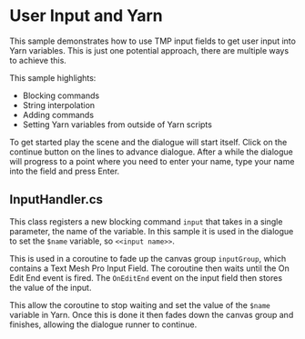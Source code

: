 # User Input and Yarn

This sample demonstrates how to use TMP input fields to get user input into Yarn variables.
This is just one potential approach, there are multiple ways to achieve this.

This sample highlights:

- Blocking commands
- String interpolation
- Adding commands
- Setting Yarn variables from outside of Yarn scripts

To get started play the scene and the dialogue will start itself.
Click on the continue button on the lines to advance dialogue.
After a while the dialogue will progress to a point where you need to enter your name, type your name into the field and press Enter.

## InputHandler.cs

This class registers a new blocking command `input` that takes in a single parameter, the name of the variable.
In this sample it is used in the dialogue to set the `$name` variable, so `<<input name>>`.

This is used in a coroutine to fade up the canvas group `inputGroup`, which contains a Text Mesh Pro Input Field.
The coroutine then waits until the On Edit End event is fired.
The `OnEditEnd` event on the input field then stores the value of the input.

This allow the coroutine to stop waiting and set the value of the `$name` variable in Yarn.
Once this is done it then fades down the canvas group and finishes, allowing the dialogue runner to continue.
